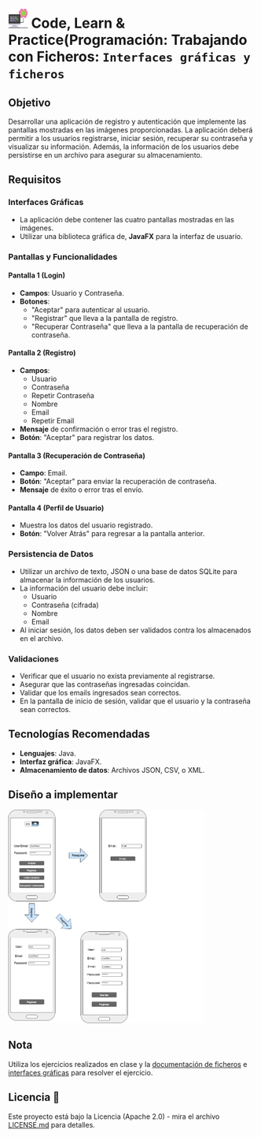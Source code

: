 # <img src=../../../../../../images/computer.png width="40"> Code, Learn & Practice(Programación: Trabajando con Ficheros: `Interfaces gráficas y ficheros`

## Objetivo

Desarrollar una aplicación de registro y autenticación que implemente las pantallas mostradas en las imágenes proporcionadas. La aplicación deberá permitir a los usuarios registrarse, iniciar sesión, recuperar su contraseña y visualizar su información. Además, la información de los usuarios debe persistirse en un archivo para asegurar su almacenamiento.

## Requisitos

### Interfaces Gráficas

- La aplicación debe contener las cuatro pantallas mostradas en las imágenes.
- Utilizar una biblioteca gráfica de, **JavaFX** para la interfaz de usuario.

### Pantallas y Funcionalidades

#### Pantalla 1 (Login)

- **Campos**: Usuario y Contraseña.
- **Botones**:
  - "Aceptar" para autenticar al usuario.
  - "Registrar" que lleva a la pantalla de registro.
  - "Recuperar Contraseña" que lleva a la pantalla de recuperación de contraseña.

#### Pantalla 2 (Registro)

- **Campos**:
  - Usuario
  - Contraseña
  - Repetir Contraseña
  - Nombre
  - Email
  - Repetir Email
- **Mensaje** de confirmación o error tras el registro.
- **Botón**: "Aceptar" para registrar los datos.

#### Pantalla 3 (Recuperación de Contraseña)

- **Campo**: Email.
- **Botón**: "Aceptar" para enviar la recuperación de contraseña.
- **Mensaje** de éxito o error tras el envío.

#### Pantalla 4 (Perfil de Usuario)

- Muestra los datos del usuario registrado.
- **Botón**: "Volver Atrás" para regresar a la pantalla anterior.

### Persistencia de Datos

- Utilizar un archivo de texto, JSON o una base de datos SQLite para almacenar la información de los usuarios.
- La información del usuario debe incluir:
  - Usuario
  - Contraseña (cifrada)
  - Nombre
  - Email
- Al iniciar sesión, los datos deben ser validados contra los almacenados en el archivo.

### Validaciones

- Verificar que el usuario no exista previamente al registrarse.
- Asegurar que las contraseñas ingresadas coincidan.
- Validar que los emails ingresados sean correctos.
- En la pantalla de inicio de sesión, validar que el usuario y la contraseña sean correctos.

## Tecnologías Recomendadas

- **Lenguajes**: Java.
- **Interfaz gráfica**: JavaFX.
- **Almacenamiento de datos**: Archivos JSON, CSV, o XML.

## Diseño a implementar

<img src=images/mooks-app-1.drawio.png width="400">


## Nota

Utiliza los ejercicios realizados en clase y la [documentación de ficheros](https://github.com/jpexposito/code-learn/blob/main/primero/pro/unidades/unidad-4/MANEJO-FICHEROS-JAVA.md) e [interfaces gráficas](https://github.com/jpexposito/code-learn/tree/main/primero/pro/unidades/unidad-5) para resolver el ejercicio.

## Licencia 📄

Este proyecto está bajo la Licencia (Apache 2.0) - mira el archivo [LICENSE.md]([../../../LICENSE.md](https://github.com/jpexposito/code-learn-practice/blob/main/LICENSE)) para detalles.
